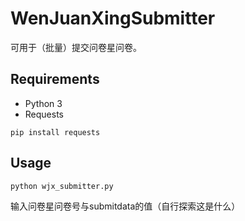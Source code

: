 # WenJuanXingSubmitter
可用于（批量）提交问卷星问卷。

## Requirements
* Python 3
* Requests
```
pip install requests
```

## Usage
```
python wjx_submitter.py
```
输入问卷星问卷号与submitdata的值（自行探索这是什么）
